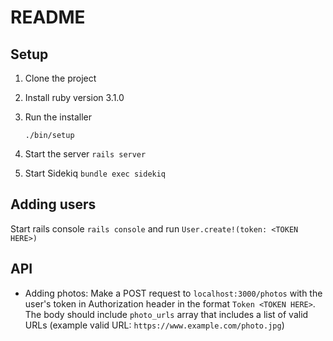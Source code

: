 # README

## Setup

1. Clone the project
2. Install ruby version 3.1.0
3. Run the installer

    `./bin/setup`
4. Start the server
    `rails server`
5. Start Sidekiq
    `bundle exec sidekiq`

## Adding users

Start rails console `rails console` and run `User.create!(token: <TOKEN HERE>)`

## API

- Adding photos:
    Make a POST request to `localhost:3000/photos` with the user's token in Authorization header in the format `Token <TOKEN HERE>`. The body should include `photo_urls` array that includes a list of valid URLs (example valid URL: `https://www.example.com/photo.jpg`)
